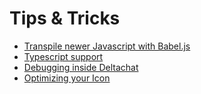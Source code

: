 # Tips & Tricks

- [Transpile newer Javascript with Babel.js](./05_01_babel.md)
- [Typescript support](./05_02_typescript.md)
- [Debugging inside Deltachat](./05_03_debugging_in_deltachat.md)
- [Optimizing your Icon](./05_04_optimize_icon.md)
